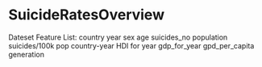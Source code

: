 # SuicideRatesOverview
Dateset Feature List:
country
year
sex
age
suicides_no
population
suicides/100k pop
country-year
HDI for year
gdp_for_year
gpd_per_capita
generation
